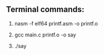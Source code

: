 Terminal commands:
---
1) nasm -f elf64 printf.asm -o printf.o

2) gcc main.c printf.o -o say

3) ./say


